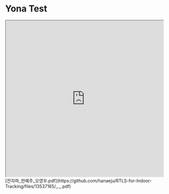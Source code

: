<h1>Yona Test</h1>
<iframe src="https://github.com/hanaeju/RTLS-for-Indoor-Tracking/files/13537165/_._.pdf"width="100%" height="500px"></iframe>
[전자파_한혜주_오영우.pdf](https://github.com/hanaeju/RTLS-for-Indoor-Tracking/files/13537165/_._.pdf)
